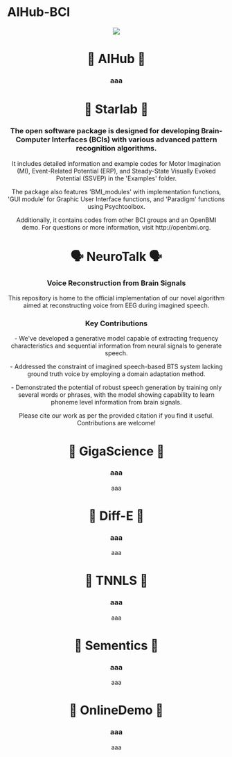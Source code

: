 # AIHub-BCI

<div align=center>
	<img src="https://capsule-render.vercel.app/api?type=waving&color=auto&height=200&section=header&text=AI%20Hub!&fontSize=90" />	
<br>
</div>
</div>

<div align=center>
<h1>🚀 AIHub 🚀</h1>
<h3>aaa</h3>
</div>


<div align=center>
<h1>🧠 Starlab 🧠</h1>

<h3>The open software package is designed for developing Brain-Computer Interfaces (BCIs) with various advanced pattern recognition algorithms.</h3>

<p>It includes detailed information and example codes for Motor Imagination (MI), Event-Related Potential (ERP), and Steady-State Visually Evoked Potential (SSVEP) in the 'Examples' folder.</p>

<p>The package also features 'BMI_modules' with implementation functions, 'GUI module' for Graphic User Interface functions, and 'Paradigm' functions using Psychtoolbox.</p>

<p>Additionally, it contains codes from other BCI groups and an OpenBMI demo. For questions or more information, visit http://openbmi.org.</p>
</div>

<div align=center>
<h1>🗣️ NeuroTalk 🗣️</h1>
<h3>Voice Reconstruction from Brain Signals</h3>

<p>This repository is home to the official implementation of our novel algorithm aimed at reconstructing voice from EEG during imagined speech.</p>

<h3>Key Contributions</h3>
<p>- We've developed a generative model capable of extracting frequency characteristics and sequential information from neural signals to generate speech.</p>
<p>- Addressed the constraint of imagined speech-based BTS system lacking ground truth voice by employing a domain adaptation method.</p>
<p>- Demonstrated the potential of robust speech generation by training only several words or phrases, with the model showing capability to learn phoneme level information from brain signals.</p>

Please cite our work as per the provided citation if you find it useful. Contributions are welcome!
</div>

<div align=center>
<h1>🧠 GigaScience 🧠</h1>
<h3>aaa</h3>
aaa
</div>

<div align=center>
<h1>🧠 Diff-E 🧠</h1>
<h3>aaa</h3>
aaa
</div>

<div align=center>
<h1>🧠 TNNLS 🧠</h1>
<h3>aaa</h3>
aaa
</div>

<div align=center>
<h1>🧠 Sementics 🧠</h1>
<h3>aaa</h3>
aaa
</div>

<div align=center>
<h1>🧠 OnlineDemo 🧠</h1>
<h3>aaa</h3>
aaa
</div>
